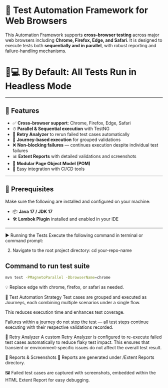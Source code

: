 # 🧪 Test Automation Framework for Web Browsers

This Automation Framework supports **cross-browser testing** across major web browsers including **Chrome, Firefox, Edge, and Safari**. It is designed to execute tests both **sequentially and in parallel**, with robust reporting and failure-handling mechanisms.

# 🚫💻 By Default: All Tests Run in **Headless Mode**
---

## 🚀 Features

- ✅ **Cross-browser support**: Chrome, Firefox, Edge, Safari
- ⏱ **Parallel & Sequential execution** with TestNG
- 🔁 **Retry Analyzer** to rerun failed test cases automatically
- 🧭 **Journey-based execution** for grouped validations
- ❌ **Non-blocking failures** — continues execution despite individual test failures
- 📊 **Extent Reports** with detailed validations and screenshots
- 💼 **Modular Page Object Model (POM)**
- 🔧 Easy integration with CI/CD tools

---

## 🧰 Prerequisites

Make sure the following are installed and configured on your machine:

- 📦 **Java 17 / JDK 17**
- 🛠 **Lombok Plugin** installed and enabled in your IDE

---

▶️ Running the Tests
Execute the following command in terminal or command prompt:

2. Navigate to the root project directory:
cd your-repo-name


## Command to run test suite
 ```bash
mvn test -PMagnetoParallel -DbrowserName=chrome
```
💡 Replace edge with chrome, firefox, or safari as needed.


🧪 Test Automation Strategy
Test cases are grouped and executed as Journeys, each combining multiple scenarios under a single flow.

This reduces execution time and enhances test coverage.

Failures within a journey do not stop the test — all test steps continue executing with their respective validations recorded.

🔁 Retry Analyzer
A custom Retry Analyzer is configured to re-execute failed test cases automatically to reduce flaky test impact. This ensures that transient or environment-specific issues do not affect the overall test result.

📸 Reports & Screenshots
📁 Reports are generated under /Extent Reports directory.

🖼 Failed test cases are captured with screenshots, embedded within the HTML Extent Report for easy debugging.





